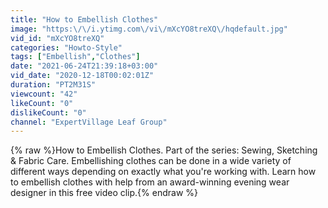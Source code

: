 ```yaml
---
title: "How to Embellish Clothes"
image: "https:\/\/i.ytimg.com\/vi\/mXcYO8treXQ\/hqdefault.jpg"
vid_id: "mXcYO8treXQ"
categories: "Howto-Style"
tags: ["Embellish","Clothes"]
date: "2021-06-24T21:39:18+03:00"
vid_date: "2020-12-18T00:02:01Z"
duration: "PT2M31S"
viewcount: "42"
likeCount: "0"
dislikeCount: "0"
channel: "ExpertVillage Leaf Group"
---
```

{% raw %}How to Embellish Clothes. Part of the series: Sewing, Sketching &amp; Fabric Care. Embellishing clothes can be done in a wide variety of different ways depending on exactly what you're working with. Learn how to embellish clothes with help from an award-winning evening wear designer in this free video clip.{% endraw %}
